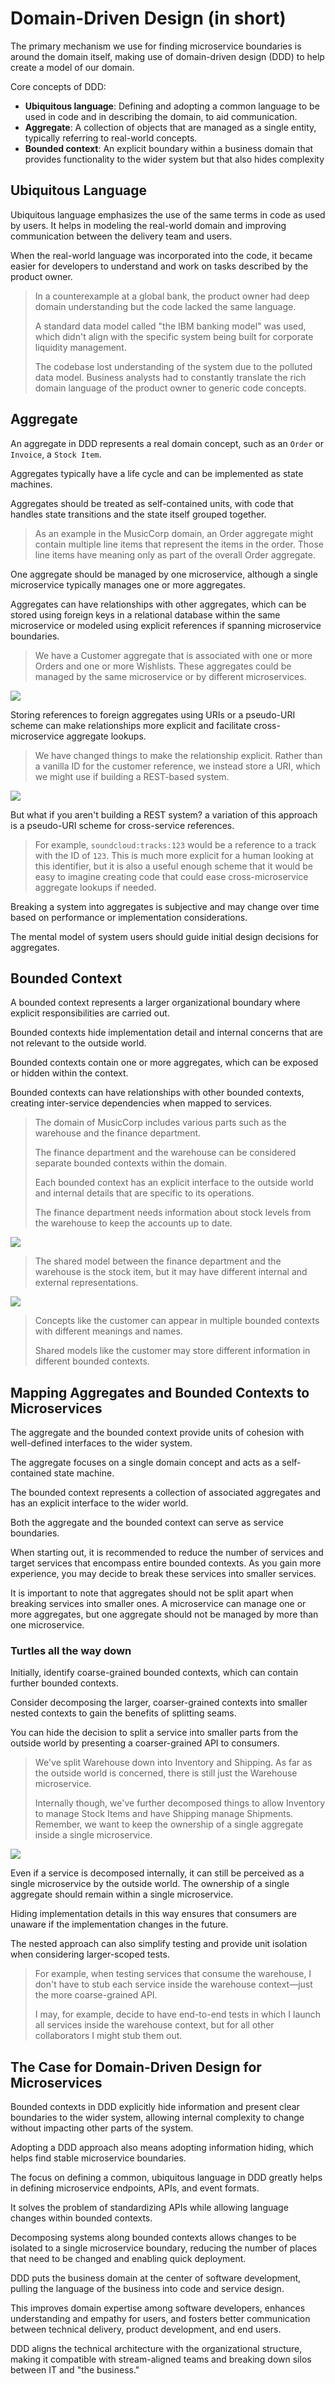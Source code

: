 # Domain-Driven Design (in short)

The primary mechanism we use for finding microservice boundaries is around the domain itself, making use of domain-driven design (DDD) to help create a model of our domain.

Core concepts of DDD:

- **Ubiquitous language**: Defining and adopting a common language to be used in code and in describing the domain, to aid communication.
- **Aggregate**: A collection of objects that are managed as a single entity, typically referring to real-world concepts.
- **Bounded context**: An explicit boundary within a business domain that provides functionality to the wider system but that also hides complexity


## Ubiquitous Language

Ubiquitous language emphasizes the use of the same terms in code as used by users. It helps in modeling the real-world domain and improving communication between the delivery team and users.

When the real-world language was incorporated into the code, it became easier for developers to understand and work on tasks described by the product owner.

> In a counterexample at a global bank, the product owner had deep domain understanding but the code lacked the same language.
>
> A standard data model called "the IBM banking model" was used, which didn't align with the specific system being built for corporate liquidity management.
>
> The codebase lost understanding of the system due to the polluted data model. Business analysts had to constantly translate the rich domain language of the product owner to generic code concepts.


## Aggregate

An aggregate in DDD represents a real domain concept, such as an `Order` or `Invoice`, a `Stock Item`.

Aggregates typically have a life cycle and can be implemented as state machines.

Aggregates should be treated as self-contained units, with code that handles state transitions and the state itself grouped together.

> As an example in the MusicCorp domain, an Order aggregate might contain multiple line items that represent the items in the order. Those line items have meaning only as part of the overall Order aggregate.

One aggregate should be managed by one microservice, although a single microservice typically manages one or more aggregates.

Aggregates can have relationships with other aggregates, which can be stored using foreign keys in a relational database within the same microservice or modeled using explicit references if spanning microservice boundaries.

> We have a Customer aggregate that is associated with one or more Orders and one or more Wishlists. These aggregates could be managed by the same microservice or by different microservices.

![](images/aggregate-rel.png)

Storing references to foreign aggregates using URIs or a pseudo-URI scheme can make relationships more explicit and facilitate cross-microservice aggregate lookups.

> We have changed things to make the relationship explicit. Rather than a vanilla ID for the customer reference, we instead store a URI, which we might use if building a REST-based system.

![](images/aggregate-uri.png)

But what if you aren't building a REST system? a variation of this approach is a pseudo-URI scheme for cross-service references.

> For example, `soundcloud:tracks:123` would be a reference to a track with the ID of `123`. This is much more explicit for a human looking at this identifier, but it is also a useful enough scheme that it would be easy to imagine creating code that could ease cross-microservice aggregate lookups if needed.

Breaking a system into aggregates is subjective and may change over time based on performance or implementation considerations.

The mental model of system users should guide initial design decisions for aggregates.


## Bounded Context

A bounded context represents a larger organizational boundary where explicit responsibilities are carried out.

Bounded contexts hide implementation detail and internal concerns that are not relevant to the outside world.

Bounded contexts contain one or more aggregates, which can be exposed or hidden within the context.

Bounded contexts can have relationships with other bounded contexts, creating inter-service dependencies when mapped to services.

> The domain of MusicCorp includes various parts such as the warehouse and the finance department.
>
> The finance department and the warehouse can be considered separate bounded contexts within the domain.
>
> Each bounded context has an explicit interface to the outside world and internal details that are specific to its operations.
>
> The finance department needs information about stock levels from the warehouse to keep the accounts up to date.

![](images/bc-1.png)

> The shared model between the finance department and the warehouse is the stock item, but it may have different internal and external representations.

![](images/bc-2.png)

> Concepts like the customer can appear in multiple bounded contexts with different meanings and names.
>
> Shared models like the customer may store different information in different bounded contexts.


## Mapping Aggregates and Bounded Contexts to Microservices

The aggregate and the bounded context provide units of cohesion with well-defined interfaces to the wider system.

The aggregate focuses on a single domain concept and acts as a self-contained state machine.

The bounded context represents a collection of associated aggregates and has an explicit interface to the wider world.

Both the aggregate and the bounded context can serve as service boundaries.

When starting out, it is recommended to reduce the number of services and target services that encompass entire bounded contexts. As you gain more experience, you may decide to break these services into smaller services.

It is important to note that aggregates should not be split apart when breaking services into smaller ones. A microservice can manage one or more aggregates, but one aggregate should not be managed by more than one microservice.


### Turtles all the way down

Initially, identify coarse-grained bounded contexts, which can contain further bounded contexts.

Consider decomposing the larger, coarser-grained contexts into smaller nested contexts to gain the benefits of splitting seams.

You can hide the decision to split a service into smaller parts from the outside world by presenting a coarser-grained API to consumers.

> We've split Warehouse down into Inventory and Shipping. As far as the outside world is concerned, there is still just the Warehouse microservice.
>
> Internally though, we've further decomposed things to allow Inventory to manage Stock Items and have Shipping manage Shipments. Remember, we want to keep the ownership of a single aggregate inside a single microservice.

![](images/mapping-agbc.png)

Even if a service is decomposed internally, it can still be perceived as a single microservice by the outside world. The ownership of a single aggregate should remain within a single microservice.

Hiding implementation details in this way ensures that consumers are unaware if the implementation changes in the future.

The nested approach can also simplify testing and provide unit isolation when considering larger-scoped tests.

> For example, when testing services that consume the warehouse, I don't have to stub each service inside the warehouse context—just the more coarse-grained API.
>
>I may, for example, decide to have end-to-end tests in which I launch all services inside the warehouse context, but for all other collaborators I might stub them out.


## The Case for Domain-Driven Design for Microservices

Bounded contexts in DDD explicitly hide information and present clear boundaries to the wider system, allowing internal complexity to change without impacting other parts of the system.

Adopting a DDD approach also means adopting information hiding, which helps find stable microservice boundaries.

The focus on defining a common, ubiquitous language in DDD greatly helps in defining microservice endpoints, APIs, and event formats.

It solves the problem of standardizing APIs while allowing language changes within bounded contexts.

Decomposing systems along bounded contexts allows changes to be isolated to a single microservice boundary, reducing the number of places that need to be changed and enabling quick deployment.

DDD puts the business domain at the center of software development, pulling the language of the business into code and service design.

This improves domain expertise among software developers, enhances understanding and empathy for users, and fosters better communication between technical delivery, product development, and end users.

DDD aligns the technical architecture with the organizational structure, making it compatible with stream-aligned teams and breaking down silos between IT and "the business."